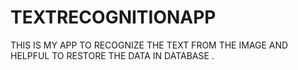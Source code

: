 # TEXTRECOGNITIONAPP
THIS IS MY APP TO RECOGNIZE THE TEXT FROM THE IMAGE AND HELPFUL TO RESTORE THE DATA IN DATABASE .

